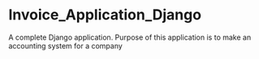 # Invoice_Application_Django
A complete Django application. Purpose of this application is to make an accounting system for a company
